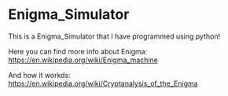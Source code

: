 # Enigma_Simulator

This is a Enigma_Simulator that I have programmed using python!

Here you can find more info about Enigma:
https://en.wikipedia.org/wiki/Enigma_machine

And how it workds:
https://en.wikipedia.org/wiki/Cryptanalysis_of_the_Enigma
